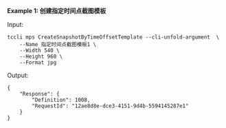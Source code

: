 **Example 1: 创建指定时间点截图模板**



Input: 

```
tccli mps CreateSnapshotByTimeOffsetTemplate --cli-unfold-argument  \
    --Name 指定时间点截图模板1 \
    --Width 540 \
    --Height 960 \
    --Format jpg
```

Output: 
```
{
    "Response": {
        "Definition": 1008,
        "RequestId": "12ae8d8e-dce3-4151-9d4b-5594145287e1"
    }
}
```

